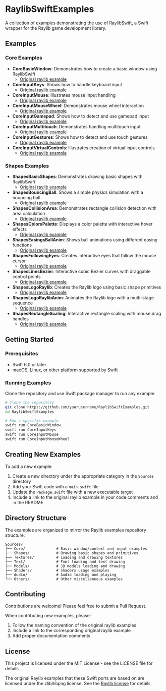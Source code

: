 # RaylibSwiftExamples

A collection of examples demonstrating the use of [RaylibSwift](https://github.com/theundergroundsorcerer/RaylibSwift), a Swift wrapper for the Raylib game development library.

## Examples

### Core Examples

- **CoreBasicWindow**: Demonstrates how to create a basic window using RaylibSwift
  - [Original raylib example](https://github.com/raysan5/raylib/blob/master/examples/core/core_basic_window.c)
- **CoreInputKeys**: Shows how to handle keyboard input
  - [Original raylib example](https://github.com/raysan5/raylib/blob/master/examples/core/core_input_keys.c)
- **CoreInputMouse**: Illustrates mouse input handling
  - [Original raylib example](https://github.com/raysan5/raylib/blob/master/examples/core/core_input_mouse.c)
- **CoreInputMouseWheel**: Demonstrates mouse wheel interaction
  - [Original raylib example](https://github.com/raysan5/raylib/blob/master/examples/core/core_input_mouse_wheel.c)
- **CoreInputGamepad**: Shows how to detect and use gamepad input
  - [Original raylib example](https://github.com/raysan5/raylib/blob/master/examples/core/core_input_gamepad.c)
- **CoreInputMultitouch**: Demonstrates handling multitouch input
  - [Original raylib example](https://github.com/raysan5/raylib/blob/master/examples/core/core_input_multitouch.c)
- **CoreInputGestures**: Shows how to detect and use touch gestures
  - [Original raylib example](https://github.com/raysan5/raylib/blob/master/examples/core/core_input_gestures.c)
- **CoreInputVirtualControls**: Illustrates creation of virtual input controls
  - [Original raylib example](https://github.com/raysan5/raylib/blob/master/examples/core/core_input_virtual_controls.c)

### Shapes Examples

- **ShapesBasicShapes**: Demonstrates drawing basic shapes with RaylibSwift
  - [Original raylib example](https://github.com/raysan5/raylib/blob/master/examples/shapes/shapes_basic_shapes.c)
- **ShapesBouncingBall**: Shows a simple physics simulation with a bouncing ball
  - [Original raylib example](https://github.com/raysan5/raylib/blob/master/examples/shapes/shapes_bouncing_ball.c)
- **ShapesCollisionArea**: Demonstrates rectangle collision detection with area calculation
  - [Original raylib example](https://github.com/raysan5/raylib/blob/master/examples/shapes/shapes_collision_area.c)
- **ShapesColorsPalette**: Displays a color palette with interactive hover effects
  - [Original raylib example](https://github.com/raysan5/raylib/blob/master/examples/shapes/shapes_colors_palette.c)
- **ShapesEasingsBallAnim**: Shows ball animations using different easing functions
  - [Original raylib example](https://github.com/raysan5/raylib/blob/master/examples/shapes/shapes_easings_ball_anim.c)
- **ShapesFollowingEyes**: Creates interactive eyes that follow the mouse cursor
  - [Original raylib example](https://github.com/raysan5/raylib/blob/master/examples/shapes/shapes_following_eyes.c)
- **ShapesLinesBezier**: Interactive cubic Bezier curves with draggable control points
  - [Original raylib example](https://github.com/raysan5/raylib/blob/master/examples/shapes/shapes_lines_bezier.c)
- **ShapesLogoRaylib**: Creates the Raylib logo using basic shape primitives
  - [Original raylib example](https://github.com/raysan5/raylib/blob/master/examples/shapes/shapes_logo_raylib.c)
- **ShapesLogoRaylibAnim**: Animates the Raylib logo with a multi-stage sequence
  - [Original raylib example](https://github.com/raysan5/raylib/blob/master/examples/shapes/shapes_logo_raylib_anim.c)
- **ShapesRectangleScaling**: Interactive rectangle scaling with mouse drag handles
  - [Original raylib example](https://github.com/raysan5/raylib/blob/master/examples/shapes/shapes_rectangle_scaling.c)


## Getting Started

### Prerequisites
- Swift 6.0 or later
- macOS, Linux, or other platform supported by Swift

### Running Examples
Clone the repository and use Swift package manager to run any example:

```bash
# Clone the repository
git clone https://github.com/yourusername/RaylibSwiftExamples.git
cd RaylibSwiftExamples

# Run a specific example
swift run CoreBasicWindow
swift run CoreInputKeys
swift run CoreInputMouse
swift run CoreInputMouseWheel
```

## Creating New Examples

To add a new example:

1. Create a new directory under the appropriate category in the `Sources` directory
2. Add your Swift code with a `main.swift` file
3. Update the `Package.swift` file with a new executable target
4. Include a link to the original raylib example in your code comments and in the README

## Directory Structure

The examples are organized to mirror the Raylib examples repository structure:

```
Sources/
├── Core/              # Basic window/context and input examples
├── Shapes/            # Drawing basic shapes and primitives
├── Textures/          # Loading and drawing textures
├── Text/              # Font loading and text drawing
├── Models/            # 3D models loading and drawing
├── Shaders/           # Shaders usage examples
├── Audio/             # Audio loading and playing
└── Others/            # Other miscellaneous examples
```

## Contributing

Contributions are welcome! Please feel free to submit a Pull Request.

When contributing new examples, please:
1. Follow the naming convention of the original raylib examples
2. Include a link to the corresponding original raylib example
3. Add proper documentation comments

## License

This project is licensed under the MIT License - see the LICENSE file for details.

The original Raylib examples that these Swift ports are based on are licensed under the zlib/libpng license. See the [Raylib license](https://github.com/raysan5/raylib/blob/master/LICENSE) for details.